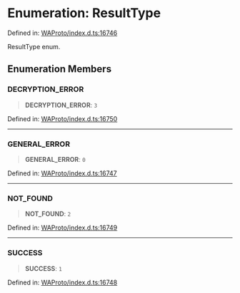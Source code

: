 # Enumeration: ResultType

Defined in: [WAProto/index.d.ts:16746](https://github.com/Fokusdotid/Baileys/blob/c2e37a764497a58082d1525ba2f083f341e3eefa/WAProto/index.d.ts#L16746)

ResultType enum.

## Enumeration Members

### DECRYPTION\_ERROR

> **DECRYPTION\_ERROR**: `3`

Defined in: [WAProto/index.d.ts:16750](https://github.com/Fokusdotid/Baileys/blob/c2e37a764497a58082d1525ba2f083f341e3eefa/WAProto/index.d.ts#L16750)

***

### GENERAL\_ERROR

> **GENERAL\_ERROR**: `0`

Defined in: [WAProto/index.d.ts:16747](https://github.com/Fokusdotid/Baileys/blob/c2e37a764497a58082d1525ba2f083f341e3eefa/WAProto/index.d.ts#L16747)

***

### NOT\_FOUND

> **NOT\_FOUND**: `2`

Defined in: [WAProto/index.d.ts:16749](https://github.com/Fokusdotid/Baileys/blob/c2e37a764497a58082d1525ba2f083f341e3eefa/WAProto/index.d.ts#L16749)

***

### SUCCESS

> **SUCCESS**: `1`

Defined in: [WAProto/index.d.ts:16748](https://github.com/Fokusdotid/Baileys/blob/c2e37a764497a58082d1525ba2f083f341e3eefa/WAProto/index.d.ts#L16748)
